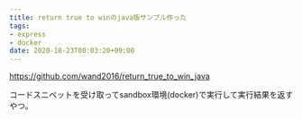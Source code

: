 ```yaml
---
title: return true to winのjava版サンプル作った
tags:
- express
- docker
date: 2020-10-23T00:03:20+09:00
---
```


https://github.com/wand2016/return_true_to_win_java


コードスニペットを受け取ってsandbox環境(docker)で実行して実行結果を返すやつ。
